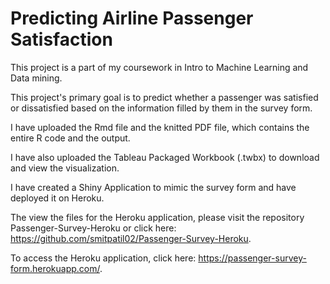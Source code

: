 # Predicting Airline Passenger Satisfaction

This project is a part of my coursework in Intro to Machine Learning and Data mining.

This project's primary goal is to predict whether a passenger was satisfied or dissatisfied based on the information filled by them in the survey form.

I have uploaded the Rmd file and the knitted PDF file, which contains the entire R code and the output.

I have also uploaded the Tableau Packaged Workbook (.twbx) to download and view the visualization.

I have created a Shiny Application to mimic the survey form and have deployed it on Heroku.

The view the files for the Heroku application, please visit the repository Passenger-Survey-Heroku or click here: https://github.com/smitpatil02/Passenger-Survey-Heroku.

To access the Heroku application, click here: https://passenger-survey-form.herokuapp.com/.
